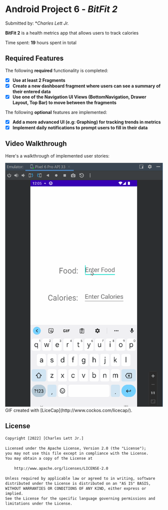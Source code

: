 # Android Project 6 - *BitFit 2*

Submitted by: **Charles Lett Jr.*

**BitFit 2** is a health metrics app that allows users to track calories

Time spent: **19** hours spent in total

## Required Features

The following **required** functionality is completed:

- [X] **Use at least 2 Fragments**
- [X] **Create a new dashboard fragment where users can see a summary of their entered data**
- [X] **Use one of the Navigation UI Views (BottomNavigation, Drawer Layout, Top Bar) to move between the fragments**

The following **optional** features are implemented:

- [X] **Add a more advanced UI (e.g: Graphing) for tracking trends in metrics**
- [X] **Implement daily notifications to prompt users to fill in their data**

## Video Walkthrough

Here's a walkthrough of implemented user stories:

<img src='https://github.com/cclett2000/BitFit_Part_2/blob/master/Demo-bitfit2_updated.gif' title='Video Walkthrough' width='' alt='Video Walkthrough' />
GIF created with [LiceCap](http://www.cockos.com/licecap/). 

## License

    Copyright [2022] [Charles Lett Jr.]

    Licensed under the Apache License, Version 2.0 (the "License");
    you may not use this file except in compliance with the License.
    You may obtain a copy of the License at

        http://www.apache.org/licenses/LICENSE-2.0

    Unless required by applicable law or agreed to in writing, software
    distributed under the License is distributed on an "AS IS" BASIS,
    WITHOUT WARRANTIES OR CONDITIONS OF ANY KIND, either express or implied.
    See the License for the specific language governing permissions and
    limitations under the License.
